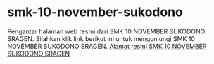 # smk-10-november-sukodono
Pengantar halaman web resmi dari SMK 10 NOVEMBER SUKODONO SRAGEN. Silahkan klik link berikut ini untuk mengunjungi SMK 10 NOVEMBER SUKODONO SRAGEN.
<a href="https://smk-10-november-sukodono.web.app/">Alamat resmi SMK 10 NOVEMBER SUKODONO SRAGEN</a>
